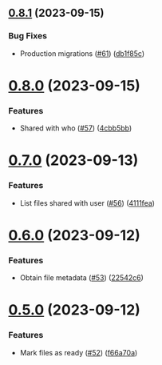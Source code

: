 ## [0.8.1](https://github.com/hawks-atlanta/metadata-scala/compare/v0.8.0...v0.8.1) (2023-09-15)


### Bug Fixes

* Production migrations ([#61](https://github.com/hawks-atlanta/metadata-scala/issues/61)) ([db1f85c](https://github.com/hawks-atlanta/metadata-scala/commit/db1f85c28a2b64000e81341ce4f880bbcc748da3))



# [0.8.0](https://github.com/hawks-atlanta/metadata-scala/compare/v0.7.0...v0.8.0) (2023-09-15)


### Features

* Shared with who ([#57](https://github.com/hawks-atlanta/metadata-scala/issues/57)) ([4cbb5bb](https://github.com/hawks-atlanta/metadata-scala/commit/4cbb5bbfe61fd0dc1c94e0315c97b88c9d141e3d))



# [0.7.0](https://github.com/hawks-atlanta/metadata-scala/compare/v0.6.0...v0.7.0) (2023-09-13)


### Features

* List files shared with user ([#56](https://github.com/hawks-atlanta/metadata-scala/issues/56)) ([4111fea](https://github.com/hawks-atlanta/metadata-scala/commit/4111feacd98f88e19191312ae22cb29c4457b3a6))



# [0.6.0](https://github.com/hawks-atlanta/metadata-scala/compare/v0.5.0...v0.6.0) (2023-09-12)


### Features

* Obtain file metadata ([#53](https://github.com/hawks-atlanta/metadata-scala/issues/53)) ([22542c6](https://github.com/hawks-atlanta/metadata-scala/commit/22542c6e66cd95bd27ec3e4f30079ea9f54bb03c))



# [0.5.0](https://github.com/hawks-atlanta/metadata-scala/compare/v0.4.0...v0.5.0) (2023-09-12)


### Features

* Mark files as ready ([#52](https://github.com/hawks-atlanta/metadata-scala/issues/52)) ([f66a70a](https://github.com/hawks-atlanta/metadata-scala/commit/f66a70a8669be258bfdc714c45cc1f82eef16f4f))



